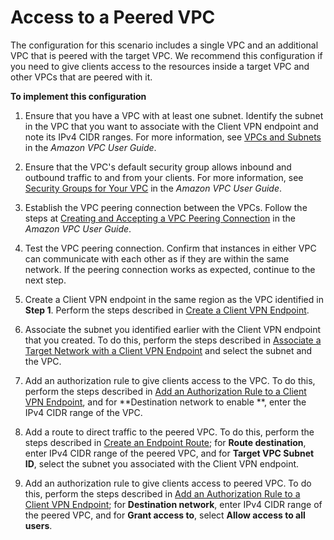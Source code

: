 # Access to a Peered VPC<a name="scenario-peered"></a>

The configuration for this scenario includes a single VPC and an additional VPC that is peered with the target VPC\. We recommend this configuration if you need to give clients access to the resources inside a target VPC and other VPCs that are peered with it\.

**To implement this configuration**

1. Ensure that you have a VPC with at least one subnet\. Identify the subnet in the VPC that you want to associate with the Client VPN endpoint and note its IPv4 CIDR ranges\. For more information, see [ VPCs and Subnets](https://docs.aws.amazon.com/vpc/latest/userguide/VPC_Subnets.html.html) in the *Amazon VPC User Guide*\.

1. Ensure that the VPC's default security group allows inbound and outbound traffic to and from your clients\. For more information, see [Security Groups for Your VPC](https://docs.aws.amazon.com/vpc/latest/userguide/VPC_SecurityGroups.html) in the *Amazon VPC User Guide*\.

1. Establish the VPC peering connection between the VPCs\. Follow the steps at [Creating and Accepting a VPC Peering Connection](https://docs.aws.amazon.com/vpc/latest/userguide/create-vpc-peering-connection.html) in the *Amazon VPC User Guide*\.

1. Test the VPC peering connection\. Confirm that instances in either VPC can communicate with each other as if they are within the same network\. If the peering connection works as expected, continue to the next step\.

1. Create a Client VPN endpoint in the same region as the VPC identified in **Step 1**\. Perform the steps described in [Create a Client VPN Endpoint](cvpn-working-endpoints.md#cvpn-working-endpoint-create)\.

1. Associate the subnet you identified earlier with the Client VPN endpoint that you created\. To do this, perform the steps described in [Associate a Target Network with a Client VPN Endpoint](cvpn-working-target.md#cvpn-working-target-associate) and select the subnet and the VPC\.

1. Add an authorization rule to give clients access to the VPC\. To do this, perform the steps described in [Add an Authorization Rule to a Client VPN Endpoint](cvpn-working-rules.md#cvpn-working-rule-authorize), and for **Destination network to enable **, enter the IPv4 CIDR range of the VPC\.

1. Add a route to direct traffic to the peered VPC\. To do this, perform the steps described in [Create an Endpoint Route](cvpn-working-routes.md#cvpn-working-routes-create); for **Route destination**, enter IPv4 CIDR range of the peered VPC, and for **Target VPC Subnet ID**, select the subnet you associated with the Client VPN endpoint\.

1. Add an authorization rule to give clients access to peered VPC\. To do this, perform the steps described in [Add an Authorization Rule to a Client VPN Endpoint](cvpn-working-rules.md#cvpn-working-rule-authorize); for **Destination network**, enter IPv4 CIDR range of the peered VPC, and for **Grant access to**, select **Allow access to all users**\.